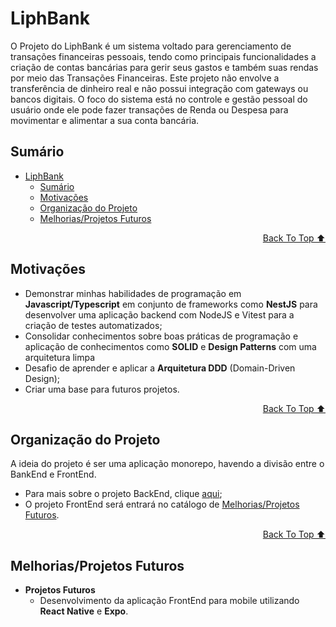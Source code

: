 # LiphBank

O Projeto do LiphBank é um sistema voltado para gerenciamento de transações financeiras pessoais, tendo como principais funcionalidades a criação de contas bancárias para gerir seus gastos e também suas rendas por meio das Transações Financeiras. Este projeto não envolve a transferência de dinheiro real e não possui integração com gateways ou bancos digitais. O foco do sistema está no controle e gestão pessoal do usuário onde ele pode fazer transações de Renda ou Despesa para movimentar e alimentar a sua conta bancária.

## Sumário

- [LiphBank](#liphbank)
  - [Sumário](#sumário)
  - [Motivações](#motivações)
  - [Organização do Projeto](#organização-do-projeto)
  - [Melhorias/Projetos Futuros](#melhoriasprojetos-futuros)

<div align="right">

[Back To Top ⬆️](#liphbank)
</div>

## Motivações

- Demonstrar minhas habilidades de programação em **Javascript/Typescript** em conjunto de frameworks como **NestJS** para desenvolver uma aplicação backend com NodeJS e Vitest para a criação de testes automatizados;
- Consolidar conhecimentos sobre boas práticas de programação e aplicação de conhecimentos como **SOLID** e **Design Patterns** com uma arquitetura limpa
- Desafio de aprender e aplicar a **Arquitetura DDD** (Domain-Driven Design);
- Criar uma base para futuros projetos.

<div align="right">

[Back To Top ⬆️](#liphbank)
</div>

## Organização do Projeto

A ideia do projeto é ser uma aplicação monorepo, havendo a divisão entre o BankEnd e FrontEnd.

- Para mais sobre o projeto BackEnd, clique [aqui](./server/README.md);
- O projeto FrontEnd será entrará no catálogo de [Melhorias/Projetos Futuros](#melhoriasprojetos-futuros).

<div align="right">

[Back To Top ⬆️](#liphbank)
</div>

## Melhorias/Projetos Futuros

- **Projetos Futuros**
  - Desenvolvimento da aplicação FrontEnd para mobile utilizando **React Native** e **Expo**.